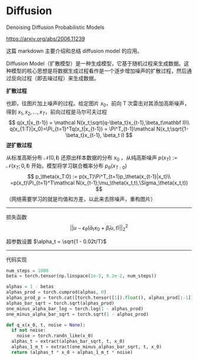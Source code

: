 # Diffusion

Denoising Diffusion Probabilistic Models

https://arxiv.org/abs/2006.11239

这篇 markdown 主要介绍和总结 diffusion model 的应用。

Diffusion Model（扩散模型）是一种生成模型，它基于随机过程来生成数据。这种模型的核心思想是将数据生成过程看作是一个逐步增加噪声的扩散过程，然后通过反向过程（即去噪过程）来生成数据。

**扩散过程**

也即，往图片加上噪声的过程。给定图片 $x_0$，前向 T 次雷击对其添加高斯噪声，得到 $x_1,x_2,...,x_T$，前向过程是马尔可夫过程
$$
q(x_t|x_{t-1}) = \mathcal N(x_t;\sqrt{q-\beta_t}x_{t-1},\beta_t\mathbf I)\\
q(x_{1:T}|x_0)=\Pi_{t=1}^Tq(x_t|x_{t-1}) = \Pi^T_{t-1}\mathcal N(x_t;\sqrt{1-\beta_t}x_{t-1}, \beta_t I)
$$
**逆扩散过程**

从标准高斯分布 $\mathcal N(0,\mathbf I)$ 还原出样本数据的分布 $x_0$ ，从纯高斯噪声 $p(x_T) := \mathcal N(x_T;0,\mathbf I)$ 开始，模型将学习联合概率分布 $p_\theta(x_{T:0})$  
$$
p_\theta(x_T:0) := p(x_T)\Pi^T_{t=1}p_\theta(x_{t-1}|x_t)\\
=p(x_t)\Pi_{t=1}^T\mathcal N(x_{t-1};\mu_\theta(x_t,t),\Sigma_\theta(x_t,t))
$$
（网络需要学习的就是均值和方差，以此来去除噪声，重构图片）

---

损失函数
$$
||u-\epsilon_\theta(\bar \alpha_tx_0 + \bar\beta_tu,t)||_2^2
$$


超参数设置 $\alpha_t = \sqrt{1 - 0.02t/T}$



---

代码实现

~~~python
num_steps = 1000
beta = torch.tensor(np.linspace(1e-5, 0.2e-2, num_steps))

alphas = 1 - betas
alphas_prod = torch.cumprod(alphas, 0)
alphas_prod_p = torch.cat([torch.tensor([1]).float(), alphas_prod[:-1]], 0)
alphas_bar_sqrt = torch.sqrt(alphas_prod)
one_minus_alpha_bar_log = torch.log(1 - alphas_prod)
one_minus_alpha_bar_sqrt = torch.sqrt(1 - alphas_prod)

def q_x(x_0, t, noise = None):
  if not noise:
    noise = torch.randn_like(x_0)
  alphas_t = extract(alphas_bar_sqrt, t, x_0)
  alphas_1_m_t = extract(one_minus_alphas_bar_sqrt, t, x_0)
  return (alphas_t * x_0 + alphas_1_m_t * noise)

~~~



















































